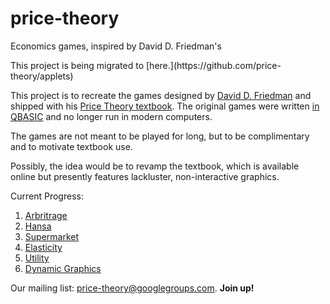 # price-theory
Economics games, inspired by David D. Friedman's

<aside class="notice">
This project is being migrated to [here.](https://github.com/price-theory/applets)
</aside>

This project is to recreate the games designed by [David D. Friedman](https://en.wikipedia.org/wiki/David_D._Friedman) and shipped with his [Price Theory textbook](http://www.daviddfriedman.com/Academic/Price_Theory/PThy_ToC.html). The original games were written [in QBASIC](http://www.daviddfriedman.com/Living_Paper/living_paper.htm) and no longer run in modern computers.

The games are not meant to be played for long, but to be complimentary and to motivate textbook use.

Possibly, the idea would be to revamp the textbook, which is available online but presently features lackluster, non-interactive graphics.

Current Progress:

1. [Arbritrage](https://github.com/rpmcruz/price-theory/wiki/Arbritrage)
2. [Hansa](https://github.com/rpmcruz/price-theory/wiki/Hansa)
3. [Supermarket](https://github.com/rpmcruz/price-theory/wiki/Supermarket)
4. [Elasticity](https://github.com/rpmcruz/price-theory/wiki/Elasticity)
5. [Utility](https://github.com/rpmcruz/price-theory/wiki/Utility)
6. [Dynamic Graphics](https://github.com/rpmcruz/price-theory/wiki/Dynamic%20Graphics)

Our mailing list: [price-theory@googlegroups.com](https://groups.google.com/d/forum/price-theory). **Join up!**
